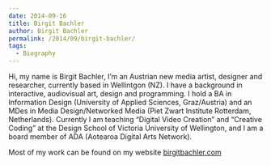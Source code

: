 ```yaml
---
date: 2014-09-16
title: Birgit Bachler
author: Birgit Bachler
permalink: /2014/09/birgit-bachler/
tags:
  - Biography
---
```

Hi, my name is Birgit Bachler, I&#8217;m an Austrian new media artist, designer and researcher, currently based in Wellintgon (NZ). I have a background in interactive, audiovisual art, design and programming. I hold a BA in Information Design (University of Applied Sciences, Graz/Austria) and an MDes in Media Design/Networked Media (Piet Zwart Institute Rotterdam, Netherlands). Currently I am teaching &#8220;Digital Video Creation&#8221; and &#8220;Creative Coding&#8221; at the Design School of Victoria University of Wellington, and I am a board member of ADA (Aotearoa Digital Arts Network).

Most of my work can be found on my website <a href="http://www.birgitbachler.com" target="blank">birgitbachler.com</a>
